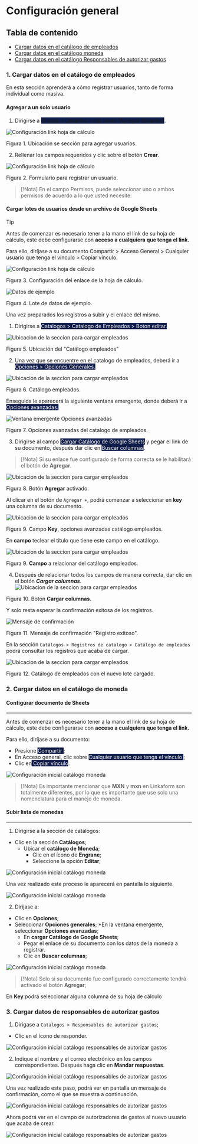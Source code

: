 # Configuración general

## Tabla de contenido

+ [Cargar datos en el catálogo de empleados](https://www.linkaform.com/funcionalidades#1)
+ [Cargar datos en el catálogo moneda](https://www.linkaform.com/funcionalidades#1)
+ [Cargar datos en el catálogo Responsables de autorizar gastos](https://www.linkaform.com/funcionalidades#1)

### 1. Cargar datos en el catálogo de empleados

En esta sección aprenderá a cómo registrar usuarios, tanto de forma individual como masiva.

#### Agregar a un solo usuario

1. Dirigirse a <span style="background: #0f1d4a"> Grupos > Usuarios > clic icono "Agregar Usuarios"</span>.

![Configuración link hoja de cálculo](/imgs/Modulos/Viaticos/catalogos/empleados/001-catalogo-empleados.png)

Figura 1. Ubicación se sección para agregar usuarios.


2. Rellenar los campos requeridos y clic sobre el botón **Crear**.

![Configuración link hoja de cálculo](/imgs/Modulos/Viaticos/catalogos/empleados/002-catalogo-empleados.png)

Figura 2. Formulario para registrar un usuario.

>[!Nota]
>En el campo Permisos, puede seleccionar uno o ambos permisos de acuerdo a lo que usted necesite.
#### Cargar lotes de usuarios desde un archivo de Google Sheets

>[!Tip]
>Antes de comenzar es necesario tener a la mano el link de su hoja de cálculo, este debe configurarse con **acceso a cualquiera que tenga el link.**
>
>Para ello, diríjase a su documento <span style="background: #F4F4F4F4"> Compartir > Acceso General > Cualquier  usuario que tenga el vínculo > Copiar vínculo. </span>

![Configuración link hoja de cálculo](/imgs/Modulos/Viaticos/catalogos/empleados/0-catalogo-empleados.png)

Figura 3. Configuración del enlace de la hoja de cálculo.
 
![Datos de ejemplo](/imgs/Modulos/Viaticos/catalogos/empleados/0-1-catalogo-empleados.png)

Figura 4. Lote de datos de ejemplo.

Una vez preparados los registros a subir y el enlace del mismo.

1. Dirigirse a <span style="background: #0f1d4a; color: #FFFFFF">Catalogos > Catalogo de Empleados > Boton editar.</span>


![Ubicacion de la seccion para cargar  empleados](/imgs/Modulos/Viaticos/catalogos/empleados/1-catalogo-empleados.png)

Figura 5. Ubicación del "Catálogo empleados"


2. Una vez que se encuentre en el catalogo de empleados, deberá ir a <span style="background: #0f1d4a; color: #FFFFFF"> Opciones > Opciones Generales.</span>

![Ubicacion de la seccion para cargar  empleados](/imgs/Modulos/Viaticos/catalogos/empleados/2-catalogo-empleados.png)

Figura 6. Catálogo empleados.


Enseguida le aparecerá la siguiente ventana emergente, donde deberá ir a <span style="background: #0f1d4a; color: #FFFFFF">Opciones avanzadas.</span>

![Ventana emergente Opciones avanzadas](/imgs/Modulos/Viaticos/catalogos/empleados/3-catalogo-empleados.png) 

Figura 7. Opciones avanzadas del catalogo de empleados.


3. Dirigirse al campo <span style="background: #0f1d4a; color: #FFFFFF">Cargar Catálogo de Google Sheets</span> y pegar el link de su documento, después dar clic en <span style="background: #0f1d4a; color: #FFFFFF">Buscar columnas</span>.

>[!Nota]
>Si su enlace fue configurado de forma correcta se le habilitará el botón de **Agregar**.


![Ubicacion de la seccion para cargar  empleados](/imgs/Modulos/Viaticos/catalogos/empleados/4-catalogo-empleados.png)

Figura 8. Botón **Agregar** activado.


Al clicar en el botón de ``` Agregar + ```, podrá comenzar a seleccionar en **key** una columna de su documento.

![Ubicacion de la seccion para cargar  empleados](/imgs/Modulos/Viaticos/catalogos/empleados/4-1-catalogo-empleados.png)

Figura 9. Campo **Key**, opciones avanzadas catálogo empleados.


En **campo** teclear el título que tiene este campo en el catálogo.

![Ubicacion de la seccion para cargar  empleados](/imgs/Modulos/Viaticos/catalogos/empleados/4-2-catalogo-empleados.png)

Figura 9. **Campo** a relacionar del catálogo empleados.



4. Después de relacionar todos los campos de manera correcta, dar clic en el botón ***Cargar columnas***.
![Ubicacion de la seccion para cargar  empleados](/imgs/Modulos/Viaticos/catalogos/empleados/5-catalogo-empleados.png)

Figura 10. Botón **Cargar columnas.**


Y solo resta esperar la confirmación exitosa de los registros.

![Mensaje de confirmación](/imgs/Modulos/Viaticos/catalogos/empleados/6-catalogo-empleados.png)

Figura 11. Mensaje de confirmación "Registro exitoso".


En la sección ``` Catálogos > Registros de catalogo > Catálogo de empleados ``` podrá consultar los registros que acaba de cargar.

![Ubicacion de la seccion para cargar  empleados](/imgs/Modulos/Viaticos/catalogos/empleados/7-catalogo-empleados.png)

Figura 12. Catálogo de empleados con el nuevo lote cargado.


### 2. Cargar datos en el catálogo de moneda

#### Configurar documento de Sheets

---
Antes de comenzar es necesario tener a la mano el link de su hoja de cálculo, este debe configurarse con **acceso a cualquiera que tenga el link.**

Para ello, diríjase a su documento:
* Presione <span style="background: #0f1d4a; color: #FFFFFF"> Compartir </span>;
* En Acceso general, clic sobre <span style="background: #0f1d4a; color: #FFFFFF"> Cualquier  usuario que tenga el vínculo </span>;
* Clic en<span style="background: #0f1d4a; color: #FFFFFF"> Copiar vínculo</span>.

![Configuración inicial catálogo moneda](/imgs/Modulos/Viaticos/catalogos/moneda/1-moneda.png)

>[!Nota]
>Es importante mencionar que **MXN** y **mxn** en Linkaform son totalmente diferentes, por lo que es importante que use solo una nomenclatura para el manejo de moneda.

#### Subir lista de monedas

---

1. Dirigirse a la sección de catálogos:

* Clic en la sección **Catálogos**;
  * Ubicar el **catálogo de Moneda**;
    * Clic en el ícono de **Engrane**;
    * Seleccione la opción **Editar**;

![Configuración inicial catálogo moneda](/imgs/Modulos/Viaticos/catalogos/moneda/2-moneda.png)

Una vez realizado este proceso le aparecerá en pantalla lo siguiente.

![Configuración inicial catálogo moneda](/imgs/Modulos/Viaticos/catalogos/moneda/3-moneda.png)


2. Diríjase a:
 * Clic en **Opciones**;
 * Seleccionar **Opciones generales**;
  *En la ventana emergente, seleccionar **Opciones avanzadas**;
    * En **cargar Catálogo de Google Sheets**;
    * Pegar el enlace de su documento con los datos de la moneda a registrar.
    * Clic en **Buscar columnas**;

![Configuración inicial catálogo moneda](/imgs/Modulos/Viaticos/catalogos/moneda/4-moneda.png)

>[!Nota]
>Solo si su documento fue configurado correctamente tendrá activado el botón **Agregar**;

En **Key** podrá seleccionar alguna columna de su hoja de cálculo


### 3. Cargar datos de responsables de autorizar gastos

1. Dirigase a ```Catalogos > Responsables de autorizar gastos```;

+ Clic en el ícono de responder.

![Configuración inicial catálogo responsables de autorizar gastos](/imgs/Modulos/Viaticos/catalogos/responsables-autorizar-gastos/1-responsables-autorizar-gastos.png)


2. Indique el nombre y el correo electrónico en los campos correspondientes. Después haga clic en **Mandar respuestas**.

![Configuración inicial catálogo responsables de autorizar gastos](/imgs/Modulos/Viaticos/catalogos/responsables-autorizar-gastos/2-responsables-autorizar-gastos.png)

Una vez realizado este paso, podrá ver en pantalla un mensaje de confirmación, como el que se muestra a continuación.


![Configuración inicial catálogo responsables de autorizar gastos](/imgs/Modulos/Viaticos/catalogos/responsables-autorizar-gastos/2-1-responsables-autorizar-gastos.png)


Ahora podrá ver en el campo de autorizadores de gastos al nuevo usuario que acaba de crear.

![Configuración inicial catálogo responsables de autorizar gastos](/imgs/Modulos/Viaticos/catalogos/responsables-autorizar-gastos/3-responsables-autorizar-gastos.png)